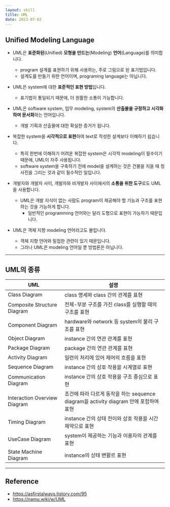 ```yaml
---
layout: skill
title: UML
date: 2023-07-02
---
```





## Unified Modeling Language

- UML은 **표준화된**(Unified) **모형을 만드는**(Modeling) **언어**(Language)를 의미합니다.
    - program 설계를 표현하기 위해 사용하는, 주로 그림으로 된 표기법입니다.
    - 설계도를 만들기 위한 언어이며, programing language는 아닙니다.

- UML은 system에 대한 **표준적인 표현 방법**입니다.
    - 표기법이 통일되기 때문에, 더 원활한 소통이 가능합니다.

- UML은 software system, 업무 modeling, system의 **산출물을 규정하고 시각화하며 문서화**하는 언어입니다.
    - 개발 기획과 산출물에 대한 확실한 증거가 됩니다.

- 복잡한 system을 **시각적으로 표현**하여 text로 작성한 설계보다 이해하기 쉽습니다.
    - 특히 한번에 이해하기 어려운 복잡한 system은 시각적 modeling이 필수이기 때문에, UML이 자주 사용됩니다.
    - software system을 구축하기 전에 model을 설계하는 것은 건물을 지을 때 청사진을 그리는 것과 같이 필수적인 일입니다.

- 개발자와 개발자 사이, 개발자와 비개발자 사이에서의 **소통을 위한 도구**로도 UML을 사용합니다.
    - UML은 개발 지식이 없는 사람도 program이 제공해야 할 기능과 구조를 표현하는 것을 가능하게 합니다.
        - 일반적인 programming 언어와는 달리 도형으로 표현이 가능하기 때문입니다.

- UML은 객체 지향 modeling 언어라고도 불립니다.
    - 객체 지향 언어와 밀접한 관련이 있기 때문입니다.
    - 그러나 UML은 modeling 언어일 뿐 방법론은 아닙니다.




---




## UML의 종류

| UML | 설명 |
| --- | --- |
| Class Diagram | class 명세와 class 간의 관계를 표현 |
| Composite Structure Diagram | 전체-부분 구조를 가진 class를 실행할 때의 구조를 표현 |
| Component Diagram | hardware와 network 등 system의 물리 구조를 표현 |
| Object Diagram | instance 간의 연관 관계를 표현 |
| Package Diagram | package 간의 연관 관계를 표현 |
| Activity Diagram | 일련의 처리에 있어 제어의 흐름을 표현 |
| Sequence Diagram | instance 간의 상호 작용을 시계열로 표현 |
| Communication Diagram | instance 간의 상호 작용을 구조 중심으로 표현 |
| Interaction Overview Diagram | 조건에 따라 다르게 동작을 하는 sequence diagram을 activity diagram 안에 포함하여 표현 |
| Timing Diagram | instance 간의 상태 전이와 상호 작용을 시간 제약으로 표현 |
| UseCase Diagram | system이 제공하는 기능과 이용자의 관계를 표현 |
| State Machine Diagram | instance의 상태 변활르 표현 |




---




## Reference

- <https://asfirstalways.tistory.com/95>
- <https://namu.wiki/w/UML>
